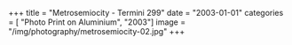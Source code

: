 +++
title = "Metrosemiocity - Termini 299"
date = "2003-01-01"
categories = [ "Photo Print on Aluminium", "2003"]
image = "/img/photography/metrosemiocity-02.jpg"
+++

